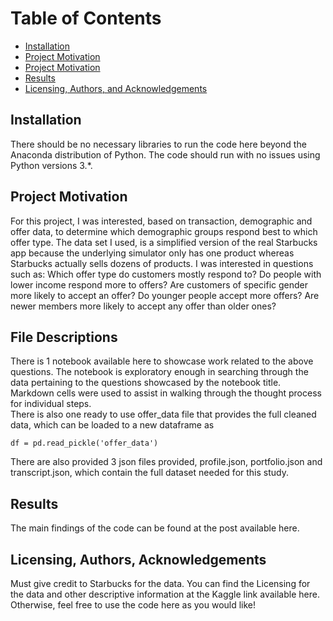 Table of Contents 
=================
* [Installation](#installation) 
* [Project Motivation](#project-motivation) 
* [Project Motivation](#file-descriptions) 
* [Results](#results) 
* [Licensing, Authors, and Acknowledgements](#licensing,-authors,-and-acknowledgements) 

## Installation
There should be no necessary libraries to run the code here beyond the Anaconda distribution of Python. The code should run with no issues using Python versions 3.*.

## Project Motivation 
For this project, I was interested, based on transaction, demographic and offer data, to determine which demographic groups respond best to which offer type. The data set I used, is a simplified version of the real Starbucks app because the underlying simulator only has one product whereas Starbucks actually sells dozens of products. I was interested in questions such as:
Which offer type do customers mostly respond to? Do people with lower income respond more to offers? Are customers of specific gender more likely to  accept an offer? Do younger people accept more offers? Are newer members more likely to accept any offer than older ones?

## File Descriptions 
There is 1 notebook available here to showcase work related to the above questions. The notebook is exploratory enough in searching through the data pertaining to the questions showcased by the notebook title. Markdown cells were used to assist in walking through the thought process for individual steps. <br/>
There is also one ready to use offer_data file that provides the full cleaned data, which can be loaded to a new dataframe as 
```
df = pd.read_pickle('offer_data')
```
There are also provided 3 json files provided, profile.json, portfolio.json and transcript.json, which contain the full dataset needed for this study. 

## Results 
The main findings of the code can be found at the post available here.

## Licensing, Authors, Acknowledgements 
Must give credit to Starbucks for the data. You can find the Licensing for the data and other descriptive information at the Kaggle link available here. Otherwise, feel free to use the code here as you would like!
